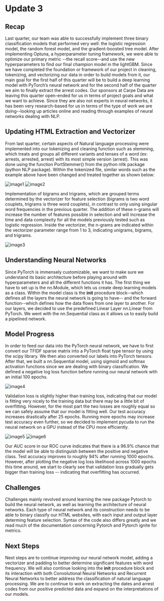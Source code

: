# Update 3

## Recap

Last quarter, our team was able to successfully implement three binary classification models that performed very well: the logistic regression model, the random forest model, and the gradient-boosted tree model. After implementing Optuna, a hyperparameter tuning framework, we were able to optimize our primary metric --the recall score--and use the new hyperparameters to find our final champion model in the lightGBM. Since we have completed the foundation or framework of our project in cleaning, tokenizing, and vectorizing our data in order to build models from it, our main goal for the first half of this quarter will be to build a deep learning model with PyTorch’s neural network and for the second half of the quarter we aim to finally extract the arrest codes. Our sponsors at Carpe Data are leaving this quarter open-ended for us in terms of project goals and what we want to achieve. Since they are also not experts in neural networks, it has been very research-based for us in terms of the type of work we are doing--looking up articles online and reading through examples of neural networks dealing with NLP. 

## Updating HTML Extraction and Vectorizer

From last quarter, certain aspects of Natural language processing were implemented into our tokenizing and cleaning function such as stemming, which treats and groups all different variants and tenses of a word (ex: arrests, arrested, arrest) with its most simple version (arrest). This was done using the function PortStemmer() from the python nltk package (python NLP package). Within the tokenized file, similar words such as the example above have been changed and treated together as shown below:

![image1](stemmer_func.png)
![image2](stemmed_file.png)

Implementation of bigrams and trigrams, which are grouped terms determined by the vectorizer for feature selection (bigrams is two word couplets, trigrams is three word couplets), in contrast to only using singular word frequencies in the previous quarter. The addition of these n-grams will increase the number of features possible in selection and will increase the time and data complexity for all the models previously tested such as logistic regression. Inside the vectorizer, the n-grams are indicated within the vectorizer parameter range from 1 to 3, indicating unigrams, bigrams, and trigrams.

![image3](bi-trigrams.png)

## Understanding Neural Networks

Since PyTorch is immensely customizable, we want to make sure we understand its basic architecture before playing around with hyperparameters and all the different functions it has. The first thing we have to set up is the nn.Module, which lets us create deep learning models as a class. Within the model class is the __init__ procedure block--which defines all the layers the neural network is going to have-- and the forward function--which defines how the data flows from one layer to another. For our layers, we decided to use the predefined Linear Layer nn.Linear from PyTorch. We went with the nn.Sequential class as it allows us to easily build a pipelined network. 

 
## Model Progress

In order to feed our data into the PyTorch neural network, we have to first convert our TFIDF sparse matrix into a PyTorch float type tensor by using the scipy library. We then also converted our labels into PyTorch tensors. After that, we built a nn.Sequential model, using sigmoid and softmax activation functions since we are dealing with binary classification. We defined a negative log loss function before running our neural network with an initial 100 epochs.

![image4](loss_curve.png)

Validation loss is slightly higher than training loss, indicating that our model is fitting very nicely to the training data but there may be a little bit of overfitting. However, for the most part the two losses are roughly equal so we can safely assume that our model is fitting well. Our test accuracy increases drastically after 25 epochs. Running more epochs may increase test accuracy even further, so we decided to implement pycuda to run the neural network on a GPU instead of the CPU more efficiently.

![image5](ROC_curve.png)
![image6](percision_recall.png)

Our AUC score in our ROC curve indicates that there is a 96.9% chance that the model will be able to distinguish between the positive and negative class. Test accuracy improves to roughly 94% after running 1000 epochs. However, after plotting the negative log loss likelihood across 1000 epochs this time around, we start to clearly see that validation loss gradually gets bigger than training loss -- indicating that overfitting has occurred.  

## Challenges

Challenges mainly revolved around learning the new package Pytorch to build the neural network, as well as learning the architecture of neural networks. Each type of neural network and its construction needs to be able to binary classify our HTML websites, with each input and output layer determing feature selection. Syntax of the code also differs greatly and we read much of the documentation concerning Pytorch and Pytorch ignite for metrics.

## Next Steps

Next steps are to continue improving our neural network model, adding a vectorizer and padding to better determine significant features with word frequency. We will also continue looking into the  __init__ procedure block and its interaction with both Convolutional Neural Networks and Recurrent Neural Networks to better address the classification of natural language processing. We are to continue to work on extracting the dates and arrest codes from our positive predicted data and expand on the interpretations of our models.
